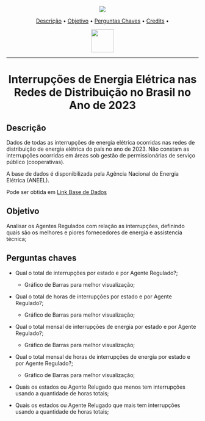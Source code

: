 <p align="center">
  <a href=""><img src="https://badges.gitter.im/amitmerchant1990/electron-markdownify.svg"></a>
</p>

<p align="center">
  <a href="#descricao">Descrição</a> •
  <a href="#objetivo">Objetivo</a> •
  <a href="#pergutas-chaves">Perguntas Chaves</a> •
  <a href="#credits">Credits</a> •
</p>

<p align="center">
  <img height="60px" src="https://dadosabertos.aneel.gov.br/uploads/group/2022-08-23-193719.950953MARCAS-ANEEL-022.png">
</p>

---

<h1 align="center"> Interrupções de Energia Elétrica nas Redes de Distribuição no Brasil no Ano de 2023</h1>


## Descrição

Dados de todas as interrupções de energia elétrica ocorridas nas redes de distribuição de energia elétrica do país no ano de 2023. Não constam as interrupções ocorridas em áreas sob gestão de permissionárias de serviço público (cooperativas).

A base de dados é disponibilizada pela Agência Nacional de Energia Elétrica (ANEEL).

Pode ser obtida em [Link Base de Dados](https://dadosabertos.aneel.gov.br/dataset/interrupcoes-de-energia-eletrica-nas-redes-de-distribuicao)


## Objetivo

Analisar os Agentes Regulados com relação as interrupções, definindo quais são os melhores e piores fornecedores de energia e assistencia técnica;


## Perguntas chaves

+ Qual o total de interrupções por estado e por Agente Regulado?;
  - Gráfico de Barras para melhor visualização;
+ Qual o total de horas de interrupções por estado e por Agente Regulado?;
  - Gráfico de Barras para melhor visualização;


+ Qual o total mensal de interrupções de energia por estado e por Agente Regulado?;
  - Gráfico de Barras para melhor visualização;
+ Qual o total mensal de horas de interrupções de energia por estado e por Agente Regulado?;
  - Gráfico de Barras para melhor visualização;

+ Quais os estados ou Agente Relugado que menos tem interrupções usando a quantidade de horas totais;

+ Quais os estados ou Agente Relugado que mais tem interrupções usando a quantidade de horas totais;

